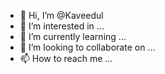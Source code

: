 - 👋 Hi, I’m @Kaveedul
- 👀 I’m interested in ...
- 🌱 I’m currently learning ...
- 💞️ I’m looking to collaborate on ...
- 📫 How to reach me ...

<!---
Kaveedul/Kaveedul is a ✨ special ✨ repository because its `README.md` (this file) appears on your GitHub profile.
You can click the Preview link to take a look at your changes.
--->
